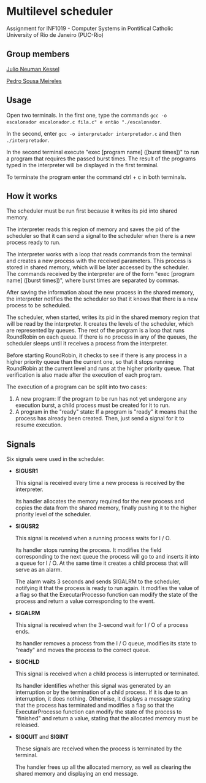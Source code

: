 # Multilevel scheduler

Assignment for INF1019 - Computer Systems in Pontifical Catholic University of Rio de Janeiro (PUC-Rio)

## Group members

[Julio Neuman Kessel](https://github.com/JNKessel)

[Pedro Sousa Meireles](https://github.com/psmeireles)

## Usage

Open two terminals. In the first one, type the commands `gcc -o escalonador escalonador.c fila.c" e então "./escalonador`.

In the second, enter `gcc -o interpretador interpretador.c` and then `./interpretador`.

In the second terminal execute "exec [program name] ([burst times])" to run a program that requires the passed burst times. The result
of the programs typed in the interpreter will be displayed in the first terminal.

To terminate the program enter the command ctrl + c in both terminals.
  
## How it works
The scheduler must be run first because it writes its pid into shared memory.

The interpreter reads this region of memory and saves the pid of the scheduler so that it can send a signal to the scheduler when
there is a new process ready to run.

The interpreter works with a loop that reads commands from the terminal and creates a new process with the
received parameters. This process is stored in shared memory, which will be later accessed
by the scheduler. The commands received by the interpreter are of the form
"exec [program name] ([burst times])", where burst times are separated by commas.

After saving the information about the new process in the shared memory, the interpreter notifies the
the scheduler so that it knows that there is a new process to be scheduled.


The scheduler, when started, writes its pid in the shared memory region that will be read
by the interpreter. It creates the levels of the scheduler, which are represented by queues. The rest of the
program is a loop that runs RoundRobin on each queue. If there is no process in any of the queues, 
the scheduler sleeps until it receives a process from the interpreter.

Before starting RoundRobin, it checks to see if there is any process in a higher priority queue than the current one, so that
it stops running RoundRobin at the current level and runs at the higher priority queue. That
verification is also made after the execution of each program.

The execution of a program can be split into two cases:
1. A new program:
If the program to be run has not yet undergone any execution burst, a child process 
must be created for it to run.
2. A program in the "ready" state:
If a program is "ready" it means that the process has already been created. Then, just send
a signal for it to resume execution.


## Signals

Six signals were used in the scheduler.
* **SIGUSR1**

  This signal is received every time a new process is received by the interpreter.
  
  Its handler allocates the memory required for the new process and copies the data from the shared memory,
finally pushing it to the higher priority level of the scheduler.

* **SIGUSR2**

  This signal is received when a running process waits for I / O.

  Its handler stops running the process. It modifies the field corresponding to the next queue the process will go to and 
inserts it into a queue for I / O. At the same time it creates a child process that will serve as an alarm.
  
  The alarm waits 3 seconds and sends SIGALRM to the scheduler, notifying it that the process is ready to
run again. It modifies the value of a flag so that the ExecutarProcesso function can modify
the state of the process and return a value corresponding to the event.

* **SIGALRM**

  This signal is received when the 3-second wait for I / O of a process ends.
  
  Its handler removes a process from the I / O queue, modifies its state to "ready" and moves the
process to the correct queue.

* **SIGCHLD**

  This signal is received when a child process is interrupted or terminated.
  
  Its handler identifies whether this signal was generated by an interruption or by the termination of a child process.
If it is due to an interruption, it does nothing. Otherwise, it displays a message stating that the process
has terminated and modifies a flag so that the ExecutarProcesso function can modify the state of the process to "finished"
and return a value, stating that the allocated memory must be released.

* **SIGQUIT** and **SIGINT**

  These signals are received when the process is terminated by the terminal.
  
  The handler frees up all the allocated memory, as well as clearing the shared memory and displaying an end message.
	
